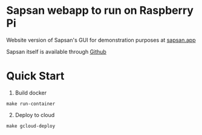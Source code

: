 # Sapsan webapp to run on Raspberry Pi

Website version of Sapsan's GUI for demonstration purposes at [sapsan.app](http://sapsan.app)

Sapsan itself is available through [Github](https://github.com/pikarpov-LANL/Sapsan)

# Quick Start

1. Build docker

```shell cript
make run-container
```

2. Deploy to cloud

```shell cript
make gcloud-deploy
```
